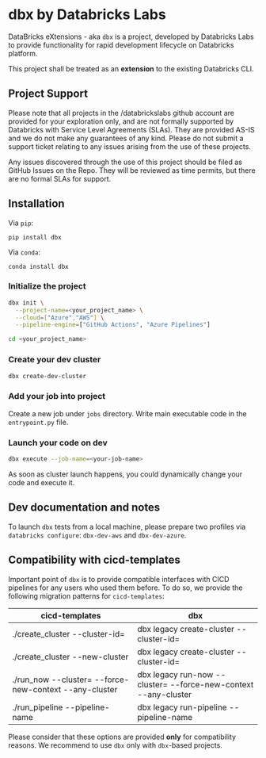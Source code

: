 # dbx by Databricks Labs

DataBricks eXtensions - aka `dbx` is a project, developed by Databricks Labs to  provide functionality for rapid development lifecycle on Databricks platform.  

This project shall be treated as an **extension** to the existing Databricks CLI.

## Project Support
Please note that all projects in the /databrickslabs github account are provided for your exploration only, and are not formally supported by Databricks with Service Level Agreements (SLAs). 
They are provided AS-IS and we do not make any guarantees of any kind. Please do not submit a support ticket relating to any issues arising from the use of these projects.

Any issues discovered through the use of this project should be filed as GitHub Issues on the Repo. They will be reviewed as time permits, but there are no formal SLAs for support.

## Installation

Via `pip`:
```
pip install dbx
```

Via `conda`:
```
conda install dbx
```

### Initialize the project
```bash
dbx init \
  --project-name=<your_project_name> \
  --cloud=["Azure","AWS"] \
  --pipeline-engine=["GitHub Actions", "Azure Pipelines"]

cd <your_project_name>
```

### Create your dev cluster

```bash
dbx create-dev-cluster
```

### Add your job into project

Create a new job under `jobs` directory. Write main executable code in the `entrypoint.py` file.

### Launch your code on dev

```bash
dbx execute --job-name=<your-job-name>
```
As soon as cluster launch happens, you could dynamically change your code and execute it.


## Dev documentation and notes


To launch `dbx` tests from a local machine, please prepare two profiles via `databricks configure`: `dbx-dev-aws` and `dbx-dev-azure`.

## Compatibility with cicd-templates

Important point of `dbx` is to provide compatible interfaces with CICD pipelines for any users who used them before. 
To do so, we provide the following migration patterns for `cicd-templates`:

| cicd-templates                                                                             | dbx                                                                                                 |
|--------------------------------------------------------------------------------------------|-----------------------------------------------------------------------------------------------------|
| ./create_cluster <some-dir> <some-pipeline> --cluster-id=<some-id>                         | dbx legacy create-cluster <some-dir> <some-pipeline> --cluster-id=<some-id>                         |
| ./create_cluster <some-dir> <some-pipeline> --new-cluster                                  | dbx legacy create-cluster <some-dir> <some-pipeline> --cluster-id=<some-id>                         |
| ./run_now <some-dir> <some-pipeline> --cluster=<some-id> --force-new-context --any-cluster | dbx legacy run-now <some-dir> <some-pipeline> --cluster=<some-id> --force-new-context --any-cluster |
| ./run_pipeline <dir-with-pipelines> --pipeline-name                                        | dbx legacy run-pipeline <dir-with-pipelines> --pipeline-name                                        |

Please consider that these options are provided **only** for compatibility reasons. We recommend to use `dbx` only with `dbx`-based projects.